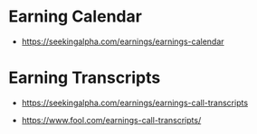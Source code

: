 # Earning Calendar

* https://seekingalpha.com/earnings/earnings-calendar

# Earning Transcripts

* https://seekingalpha.com/earnings/earnings-call-transcripts

* https://www.fool.com/earnings-call-transcripts/


